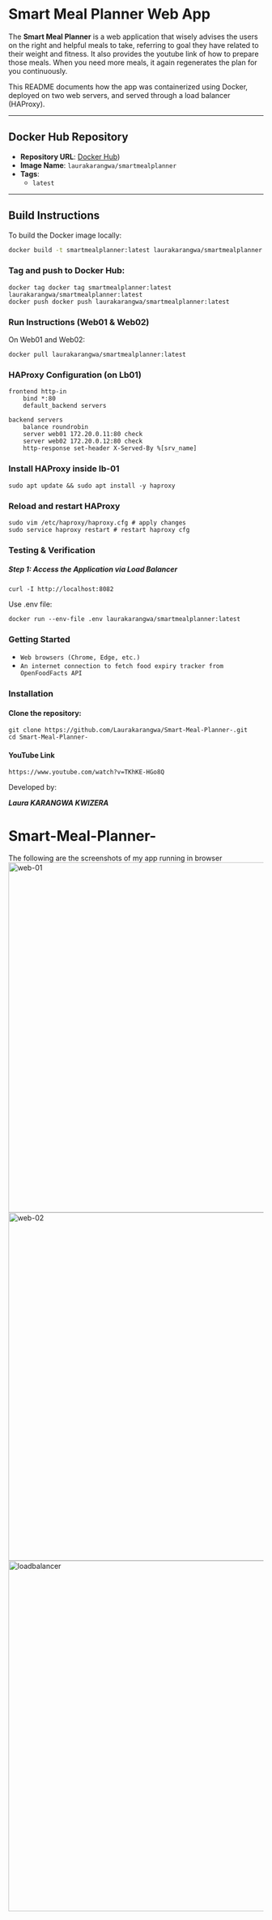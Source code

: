 
# Smart Meal Planner Web App

The **Smart Meal Planner** is a web application that wisely advises the users on the right and helpful meals to take, referring to goal they have related to their weight and fitness. It also provides the youtube link of how to prepare those meals. When you need more meals, it again regenerates the plan for you continuously. 

This README documents how the app was containerized using Docker, deployed on two web servers, and served through a load balancer (HAProxy).

---

## Docker Hub Repository

- **Repository URL**: [Docker Hub](https://hub.docker.com/repository/docker/laurakarangwa/smartmealplanner/general))
- **Image Name**: `laurakarangwa/smartmealplanner	`
- **Tags**:
  - `latest`

---

## Build Instructions

To build the Docker image locally:

```bash
docker build -t smartmealplanner:latest laurakarangwa/smartmealplanner:latest
```
### Tag and push to Docker Hub:
```
docker tag docker tag smartmealplanner:latest laurakarangwa/smartmealplanner:latest
docker push docker push laurakarangwa/smartmealplanner:latest
```
### Run Instructions (Web01 & Web02)
On Web01 and Web02:
```
docker pull laurakarangwa/smartmealplanner:latest
```
### HAProxy Configuration (on Lb01)
```
frontend http-in
    bind *:80
    default_backend servers

backend servers
    balance roundrobin
    server web01 172.20.0.11:80 check
    server web02 172.20.0.12:80 check
    http-response set-header X-Served-By %[srv_name]
```
### Install HAProxy inside lb-01
```
sudo apt update && sudo apt install -y haproxy
```
### Reload and restart HAProxy
```
sudo vim /etc/haproxy/haproxy.cfg # apply changes
sudo service haproxy restart # restart haproxy cfg
```
### Testing & Verification
##### Step 1: Access the Application via Load Balancer
```
curl -I http://localhost:8082
```

Use .env file:
```
docker run --env-file .env laurakarangwa/smartmealplanner:latest
```
### Getting Started

- `Web browsers (Chrome, Edge, etc.)`
- `An internet connection to fetch food expiry tracker from OpenFoodFacts API`

### Installation
#### Clone the repository:
```
git clone https://github.com/Laurakarangwa/Smart-Meal-Planner-.git
cd Smart-Meal-Planner-
```
#### YouTube Link
```
https://www.youtube.com/watch?v=TKhKE-HGo8Q
```
Developed by:

***Laura KARANGWA KWIZERA***

# Smart-Meal-Planner-
The following are the screenshots of my app running in browser 
<img width="1366" height="691" alt="web-01" src="https://github.com/user-attachments/assets/50d842c3-3e69-491f-ba84-f639ab507f3e" />
<img width="1366" height="687" alt="web-02" src="https://github.com/user-attachments/assets/d119ae72-8842-4137-bce5-232e9046f3ab" />
<img width="1362" height="692" alt="loadbalancer" src="https://github.com/user-attachments/assets/77938a30-775f-4037-953f-77251a7c901d" />
